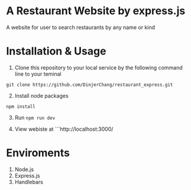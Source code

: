 # A Restaurant Website by express.js
A website for user to search restaurants by any name or kind 

# Installation & Usage

1. Clone this repository to your local service by the following command line to your teminal

  ```git clone https://github.com/DinjerChang/restaurant_express.git```

2. Install node packages

  ```npm install```
  
3. Run ```npm run dev```

4. View webiste at ```http://localhost:3000/

# Enviroments
1. Node.js
2. Express.js
3. Handlebars
